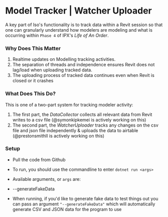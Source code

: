# Model Tracker | Watcher Uploader
A key part of Iso's functionality is to track data within a Revit session so that one can granularly understand how modelers are modeling and what is occurring within `Phase 4` of IPX's *Life of An Order*.

### Why Does This Matter
1. Realtime updates on Modelling tracking activities.
2. The  separation of threads and independence ensures Revit does not lag/load when uploading tracked data.
3. The uploading process of tracked data continues even when Revit is closed or it crashes


### What Does This Do?
This is one of a two-part system for tracking modeler activity:
1. The first part, the *DataCollector* collects all relevant data from Revit writes to a csv file (@symonkipkemei is actively working on this)
2. The second part, the *WatcherUploader* tracks any changes on the csv file and json file independently & uploads the data to airtable (@prestonsmithII is actively working on this)

### Setup
- Pull the code from Github
- To run, you should use the commandline to enter `dotnet run <args>`
- Available arguments, or `args` are:
-   --generateFakeData

- When running, if you'd like to generate fake data to test things out you can pass an argument `"--generateFakeData"` which will automatically generate CSV and JSON data for the program to use
